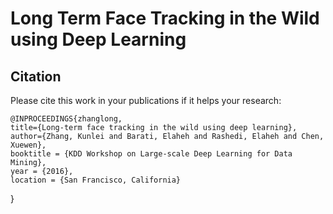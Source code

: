 # Long Term Face Tracking in the Wild using Deep Learning

## Citation

Please cite this work in your publications if it helps your research:

	@INPROCEEDINGS{zhanglong,
	title={Long-term face tracking in the wild using deep learning},
	author={Zhang, Kunlei and Barati, Elaheh and Rashedi, Elaheh and Chen, Xuewen},
	booktitle = {KDD Workshop on Large-scale Deep Learning for Data Mining},
	year = {2016},
	location = {San Francisco, California}
}